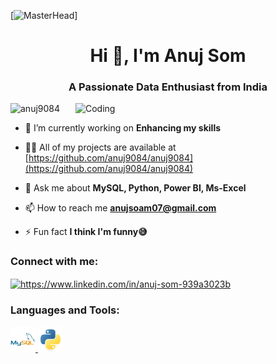 [![MasterHead](https://img.freepik.com/free-vector/illustration-social-media-concept_53876-18140.jpg?w=900&t=st=1682329747~exp=1682330347~hmac=fbb4d8f60ec7af05e67cc0461d6bf1fc8ca4ed5326b989466e15380e2a2188f2)]
<h1 align="center">Hi 👋, I'm Anuj Som</h1>
<h3 align="center">A Passionate Data Enthusiast from India</h3>
<img align="right" alt="Coding" width="400" src="https://cdn.dribbble.com/users/1162077/screenshots/3848914/programmer.gif">
<p align="left"> <img src="https://komarev.com/ghpvc/?username=anuj9084&label=Profile%20views&color=0e75b6&style=flat" alt="anuj9084" /> </p>

- 🔭 I’m currently working on **Enhancing my skills**

- 👨‍💻 All of my projects are available at [https://github.com/anuj9084/anuj9084](https://github.com/anuj9084/anuj9084)

- 💬 Ask me about **MySQL, Python, Power BI, Ms-Excel**

- 📫 How to reach me **anujsoam07@gmail.com**

- ⚡ Fun fact **I think I'm funny😅**

<h3 align="left">Connect with me:</h3>
<p align="left">
<a href="https://linkedin.com/in/https://www.linkedin.com/in/anuj-som-939a3023b" target="blank"><img align="center" src="https://raw.githubusercontent.com/rahuldkjain/github-profile-readme-generator/master/src/images/icons/Social/linked-in-alt.svg" alt="https://www.linkedin.com/in/anuj-som-939a3023b" height="30" width="40" /></a>
</p>

<h3 align="left">Languages and Tools:</h3>
<p align="left"> <a href="https://www.mysql.com/" target="_blank" rel="noreferrer"> <img src="https://raw.githubusercontent.com/devicons/devicon/master/icons/mysql/mysql-original-wordmark.svg" alt="mysql" width="40" height="40"/> </a> <a href="https://www.python.org" target="_blank" rel="noreferrer"> <img src="https://raw.githubusercontent.com/devicons/devicon/master/icons/python/python-original.svg" alt="python" width="40" height="40"/> </a> </p>
